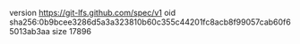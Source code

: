 version https://git-lfs.github.com/spec/v1
oid sha256:0b9bcee3286d5a3a323810b60c355c44201fc8acb8f99057cab60f65013ab3aa
size 17896
